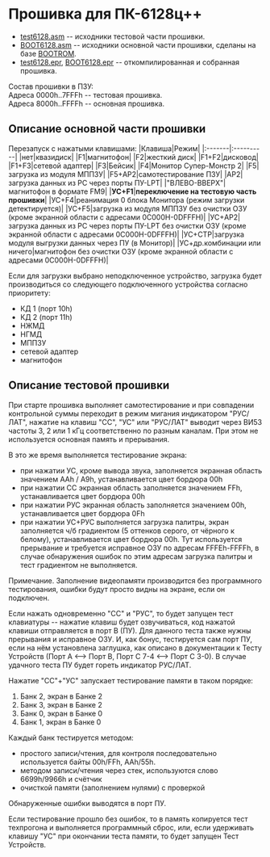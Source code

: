 # Прошивка для ПК-6128ц++
* [test6128.asm](/ROM/test6128.asm) -- исходники тестовой части прошивки.
* [BOOT6128.asm](/ROM/BOOT6128.asm) -- исходники основной части прошивки, сделаны на базе [BOOTROM](https://github.com/ImproverX/BOOTROM).
* [test6128.epr](/ROM/test6128.epr), [BOOT6128.epr](/ROM/BOOT6128.epr) -- откомпилированная и собранная прошивка.

Состав прошивки в ПЗУ:<br>
Адреса 0000h..7FFFh -- тестовая прошивка.<br>
Адреса 8000h..FFFFh -- основная прошивка.

## Описание основной части прошивки
Перезапуск с нажатыми клавишами:
|Клавиша|Режим|
|:-------|:----------|
|нет|квазидиск|
|F1|магнитофон|
|F2|жесткий диск|
|F1+F2|дисковод|
|F1+F3|сетевой адаптер|
|F3|Бейсик|
|F4|Монитор Супер-Монстр 2|
|F5|загрузка из модуля МППЗУ|
|F5+AP2|самотестирование ПЗУ|
|AP2|загрузка данных из РС через порты ПУ-LPT|
|"ВЛЕВО-ВВЕРХ"|магнитофон в формате FM9|
|**УС+F1**|**переключение на тестовую часть прошивки**|
|УС+F4|реанимация 0 блока Монитора (режим загрузки детектируется)|
|УС+F5|загрузка из модуля МППЗУ без очистки ОЗУ (кроме экранной области c адресами 0C000H-0DFFFH)|
|УС+AP2|загрузка данных из РС через порты ПУ-LPT без очистки ОЗУ (кроме экранной области c адресами 0C000H-0DFFFH)|
|УС+СТР|загрузка модуля выгрузки данных через ПУ (в Монитор)|
|УС+др.комбинации или ничего|магнитофон без очистки ОЗУ (кроме экранной области c адресами 0C000H-0DFFFH)|

Если для загрузки выбрано неподключенное устройство, загрузка будет
производиться со следующего подключенного устройства согласно приоритету:
- КД 1 (порт 10h)
- КД 2 (порт 11h)
- НЖМД
- НГМД
- МППЗУ
- сетевой адаптер
- магнитофон

## Описание тестовой прошивки
При старте прошивка выполняет самотестирование и при совпадении контрольной суммы переходит в режим мигания
индикатором "РУС/ЛАТ", нажатие на клавиш "СС", "УС" или "РУС/ЛАТ" выводит через ВИ53 частоты
3, 2 или 1 кГц соответственно по разным каналам. При этом не используется основная память и прерывания.

В это же время выполняется тестирование экрана:
* при нажатии УС, кроме вывода звука, заполняется экранная область значением AAh / A9h, устанавливается цвет бордюра 00h
* при нажатии СС экранная область заполняется значением FFh, устанавливается цвет бордюра 00h
* при нажатии РУС экранная область заполняется значением 00h, устанавливается цвет бордюра 0Fh
* при нажатии УС+РУС выполняется загрузка палитры, экран заполняется ч/б градиентом (5 оттенков серого, от чёрного к белому), устанавливается цвет бордюра 00h. Тут используется прерывание и требуется исправное ОЗУ по адресам FFFEh-FFFFh, в случае обнаружения ошибок по этим адресам загрузка палитры и тест градиентом не выполняется.

Примечание. Заполнение видеопамяти производится без программного тестирования, ошибки будут просто видны на экране, если он подключен.

Если нажать одновременно "СС" и "РУС", то будет запущен тест клавиатуры -- нажатие клавиш будет озвучиваться, код нажатой клавиши отправляется в порт В (ПУ). Для данного теста также нужны прерывания и исправное ОЗУ.
И, как бонус, тестируется сам порт ПУ, если на нём установлена заглушка, как описано в документации к Тесту Устройств (Порт А <--> Порт В, Порт С 7-4 <--> Порт С 3-0). В случае удачного теста ПУ будет гореть индикатор РУС/ЛАТ.

Нажатие "СС"+"УС" запускает тестирование памяти в таком порядке:
1. Банк 2, экран в Банке 2
2. Банк 3, экран в Банке 2
3. Банк 0, экран в Банке 0
4. Банк 1, экран в Банке 0

Каждый банк тестируется методом: 
- простого записи/чтения, для контроля последовательно используется байты 00h/FFh, AAh/55h.
- методом записи/чтения через стек, используются слово 6699h/9966h и счётчик
- очисткой памяти (заполнением нулями) с проверкой

Обнаруженные ошибки выводятся в порт ПУ.

Если тестирование прошло без ошибок, то в память копируется тест техпрогона и выполняется программный сброс,
или, если удерживать клавишу "УС" при окончании теста памяти, то будет запущен Тест Устройств.
